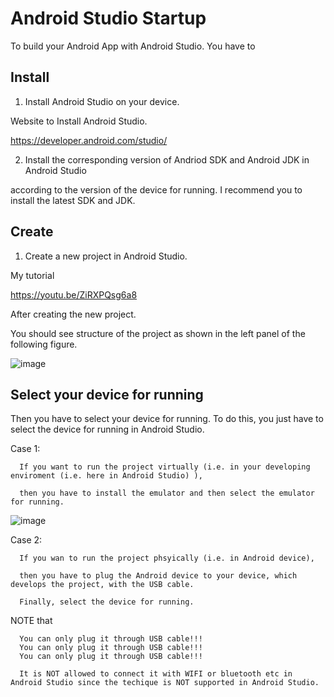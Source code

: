 # Android Studio Startup
To build your Android App with Android Studio.
You have to
  
## Install 
 1. Install Android Studio on your device.

Website to Install Android Studio.

https://developer.android.com/studio/
 
 2. Install the corresponding version of Andriod SDK and Android JDK in Android Studio
    
  according to the version of the device for running. I recommend you to install the latest SDK and JDK.
     
     
    
## Create
1. Create a new project in Android Studio.

My tutorial

https://youtu.be/ZiRXPQsg6a8

After creating the new project.

You should see structure of the project as shown in the left panel of the following figure.

![image](https://github.com/40843245/PhoneDevelopment/assets/75050655/12ad831c-4bf8-467c-9544-989f58c82592)

## Select your device for running
Then you have to select your device for running. To do this, you just have to select the device for running in Android Studio.

Case 1: 

      If you want to run the project virtually (i.e. in your developing enviroment (i.e. here in Android Studio) ),
      
      then you have to install the emulator and then select the emulator for running.

![image](https://github.com/40843245/PhoneDevelopment/assets/75050655/0623a080-fa01-49a9-823c-f6fbca3a888e)


Case 2: 

      If you wan to run the project phsyically (i.e. in Android device), 
      
      then you have to plug the Android device to your device, which develops the project, with the USB cable. 
      
      Finally, select the device for running.
     
NOTE that 

      You can only plug it through USB cable!!!
      You can only plug it through USB cable!!!
      You can only plug it through USB cable!!!
      
      It is NOT allowed to connect it with WIFI or bluetooth etc in Android Studio since the techique is NOT supported in Android Studio.
      


##




